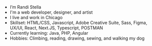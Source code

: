 - I’m Randi Stella
- I'm a web developer, designer, and artist
- I live and work in Chicago
- Skillset: HTML/CSS, Javascript, Adobe Creative Suite, Sass, Figma, UX/UI, React, Next.JS, Typescript, POSTMAN
- Currently learning: Java, PHP, Angular
- Hobbies: Climbing, reading, drawing, sewing, and walking my dog

